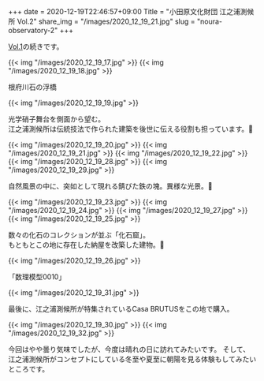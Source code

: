 +++
date  = 2020-12-19T22:46:57+09:00
Title = "小田原文化財団 江之浦測候所 Vol.2"
share_img = "/images/2020_12_19_21.jpg"
slug = "noura-observatory-2"
+++

<a href="https://photos.dream-exp.net/2020/12/enoura-observatory-1/">Vol.1</a>の続きです。

<p class="caption"></p>

{{< img "/images/2020_12_19_17.jpg" >}}
{{< img "/images/2020_12_19_18.jpg" >}}
<p class="caption">根府川石の浮橋</p>
{{< img "/images/2020_12_19_19.jpg" >}}
<p class="caption">光学硝子舞台を側面から望む。<br>江之浦測候所は伝統技法で作られた建築を後世に伝える役割も担っています。</p>
{{< img "/images/2020_12_19_20.jpg" >}}
{{< img "/images/2020_12_19_21.jpg" >}}
{{< img "/images/2020_12_19_22.jpg" >}}
{{< img "/images/2020_12_19_28.jpg" >}}
{{< img "/images/2020_12_19_29.jpg" >}}
<p class="caption">自然風景の中に、突如として現れる錆びた鉄の塊。異様な光景。</p>
{{< img "/images/2020_12_19_23.jpg" >}}
{{< img "/images/2020_12_19_24.jpg" >}}
{{< img "/images/2020_12_19_27.jpg" >}}
{{< img "/images/2020_12_19_25.jpg" >}}
<p class="caption">数々の化石のコレクションが並ぶ「化石窟」。<br>もともとこの地に存在した納屋を改築した建物。</p>
{{< img "/images/2020_12_19_26.jpg" >}}
<p class="caption">「数理模型0010」</p>


{{< img "/images/2020_12_19_31.jpg" >}}
<p class="caption">最後に、江之浦測候所が特集されているCasa BRUTUSをこの地で購入。</p>
{{< img "/images/2020_12_19_30.jpg" >}}
{{< img "/images/2020_12_19_32.jpg" >}}

今回はやや曇り気味でしたが、今度は晴れの日に訪れてみたいです。
そして、江之浦測候所がコンセプトにしている冬至や夏至に朝陽を見る体験もしてみたいところです。